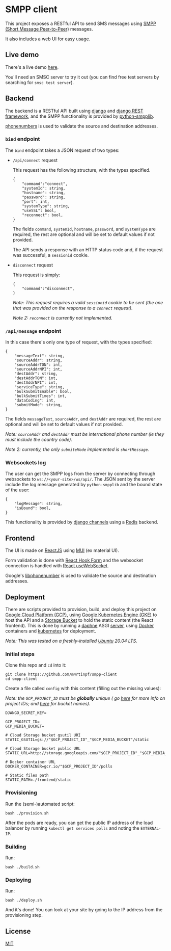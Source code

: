 # SMPP client

This project exposes a RESTful API to send SMS messages using [SMPP (Short Message Peer-to-Peer)](https://smpp.org/)
messages.

It also includes a web UI for easy usage.

## Live demo

There's a live demo [here](http://35.193.201.166/).

You'll need an SMSC server to try it out (you can find free test servers by searching for `smsc test server`).

## Backend

The backend is a RESTful API built using [django](https://www.djangoproject.com/)
and [django REST framework](https://www.django-rest-framework.org/), and the SMPP functionality is provided
by [python-smpplib](https://github.com/python-smpplib/python-smpplib).

[phonenumbers](https://github.com/daviddrysdale/python-phonenumbers) is used to validate the source and destination
addresses.

### `bind` endpoint

The `bind` endpoint takes a JSON request of two types:

- `/api/connect` request

  This request has the following structure, with the types specified.

    ```
    {
        "command":"connect",
        "systemId": string,
        "hostname": string,
        "password": string,
        "port": int,
        "systemType": string,
        "useSSL": bool,
        "reconnect": bool,
    }
    ```

  The fields `command`, `systemId`, `hostname`, `password`, and `systemType` are required, the rest are optional and
  will be set to default values if not provided.

  The API sends a response with an HTTP status code and, if the request was successful, a `sessionid` cookie.


- `disconnect` request

  This request is simply:

    ```
    {
        "command":"disconnect",
    }
    ```
  *Note: This request requires a valid `sessionid` cookie to be sent (the one that was provided on the response to
  a `connect` request).*

  *Note 2: `reconnect` is currently not implemented.*

### `/api/message` endpoint

In this case there's only one type of request, with the types specified:

```
{
    "messageText": string,
    "sourceAddr": string,
    "sourceAddrTON": int,
    "sourceAddrNPI": int,
    "destAddr": string,
    "destAddrTON": int,
    "destAddrNPI": int,
    "serviceType": string,
    "bulkSubmitEnable": bool,
    "bulkSubmitTimes": int,
    "dataCoding": int,
    "submitMode": string,
}
```

The fields `messageText`, `sourceAddr`, and `destAddr` are required, the rest are optional and will be set to default
values if not provided.

*Note: `sourceAddr` and `destAddr` must be international phone number (ie they must include the country code).*

*Note 2: currently, the only `submiteMode` implemented is `shortMessage`.*

### Websockets log

The user can get the SMPP logs from the server by connecting through websockets to `ws://<your-site>/ws/api/`. The JSON
sent by the server include the log message generated by `python-smpplib` and the bound state of the user:

```
{
    "logMessage": string,
    "isBound": bool,
}
```

This functionality is provided by [django channels](https://github.com/django/channels) using
a [Redis](https://redis.io/) backend.

## Frontend

The UI is made on [ReactJS](https://reactjs.org/) using [MUI](https://mui.com/) (ex material UI).

Form validation is done with [React Hook Form](https://react-hook-form.com/) and the websocket connection is handled
with [React useWebSocket](https://github.com/robtaussig/react-use-websocket).

Google's [libphonenumber](https://github.com/google/libphonenumber) is used to validate the source and destination
addresses.

## Deployment

There are scripts provided to provision, build, and deploy this project
on [Google Cloud Platform (GCP)](https://cloud.google.com/),
using [Google Kubernetes Engine (GKE)](https://cloud.google.com/kubernetes-engine) to host the API and
a [Storage Bucket](https://cloud.google.com/storage/docs/creating-buckets) to hold the static content (the React
frontend). This is done by running a [daphne](https://github.com/django/daphne)
ASGI [server](https://github.com/django/asgiref/blob/main/specs/asgi.rst), using [Docker](https://www.docker.com/)
containers and [kubernetes](https://kubernetes.io/) for deployment.

*Note: This was tested on a freshly-installed [Ubuntu](https://ubuntu.com/) 20.04 LTS.*

### Initial steps

Clone this repo and `cd` into it:

```
git clone https://github.com/m4rtinpf/smpp-client
cd smpp-client
```

Create a file called `config` with this content (filling out the missing values):

*Note: the `GCP_PROJECT_ID` must be **globally** unique (
go [here](https://cloud.google.com/resource-manager/docs/creating-managing-projects) for more info on project IDs;
and [here](https://cloud.google.com/storage/docs/naming-buckets) for bucket names).*

```
DJANGO_SECRET_KEY=

GCP_PROJECT_ID=
GCP_MEDIA_BUCKET=

# Cloud Storage bucket gsutil URI
STATIC_GSUTIL=gs://"$GCP_PROJECT_ID"_"$GCP_MEDIA_BUCKET"/static

# Cloud Storage bucket public URL
STATIC_URL=http://storage.googleapis.com/"$GCP_PROJECT_ID"_"$GCP_MEDIA_BUCKET"/static/

# Docker container URL
DOCKER_CONTAINER=gcr.io/"$GCP_PROJECT_ID"/polls

# Static files path
STATIC_PATH=./frontend/static
```

### Provisioning

Run the (semi-)automated script:

```
bash ./provision.sh
```

After the pods are ready, you can get the public IP address of the load balancer by running `kubectl get services polls`
and noting the `EXTERNAL-IP`.

### Building

Run:

```
bash ./build.sh
```

### Deploying

Run:

```
bash ./deploy.sh
```

And it's done! You can look at your site by going to the IP address from the provisioning step.

## License

[MIT](LICENSE)
